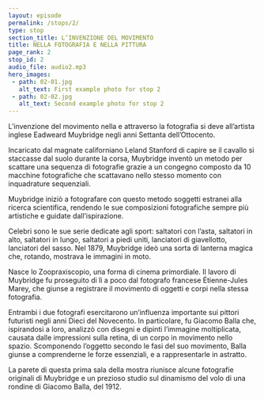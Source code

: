 ```yaml
---
layout: episode
permalink: /stops/2/
type: stop
section_title: L’INVENZIONE DEL MOVIMENTO
title: NELLA FOTOGRAFIA E NELLA PITTURA
page_rank: 2
stop_id: 2
audio_file: audio2.mp3
hero_images:
 - path: 02-01.jpg
   alt_text: First example photo for stop 2
 - path: 02-02.jpg
   alt_text: Second example photo for stop 2
---
```


L’invenzione del movimento nella e attraverso la fotografia si deve all’artista inglese Eadweard Muybridge negli anni Settanta dell’Ottocento. 

Incaricato dal magnate californiano Leland Stanford di capire se il cavallo si staccasse dal suolo durante la corsa, Muybridge inventò un metodo per scattare una sequenza di fotografie grazie a un congegno composto da 10 macchine fotografiche che scattavano nello stesso momento con inquadrature sequenziali.

Muybridge iniziò a fotografare con questo metodo soggetti estranei alla ricerca scientifica, rendendo le sue composizioni fotografiche sempre più artistiche e guidate dall’ispirazione. 

Celebri sono le sue serie dedicate agli sport: saltatori con l’asta, saltatori in alto, saltatori in lungo, saltatori a piedi uniti, lanciatori di giavellotto, lanciatori del sasso. Nel 1879, Muybridge ideò una sorta di lanterna magica che, rotando, mostrava le immagini in moto. 

Nasce lo Zoopraxiscopio, una forma di cinema primordiale. Il lavoro di Muybridge fu proseguito di lì a poco dal fotografo francese Étienne-Jules Marey, che giunse a registrare il movimento di oggetti e corpi nella stessa fotografia. 

Entrambi i due fotografi esercitarono un’influenza importante sui pittori futuristi negli anni Dieci del Novecento. In particolare, fu Giacomo Balla che, ispirandosi a loro, analizzò con disegni e dipinti l’immagine moltiplicata, causata dalle impressioni sulla retina, di un corpo in movimento nello spazio. Scomponendo l’oggetto secondo le fasi del suo movimento, Balla giunse a comprenderne le forze essenziali, e a rappresentarle in astratto. 

La parete di questa prima sala della mostra riunisce alcune fotografie originali di Muybridge e un prezioso studio sul dinamismo del volo di una rondine di Giacomo Balla, del 1912.  
